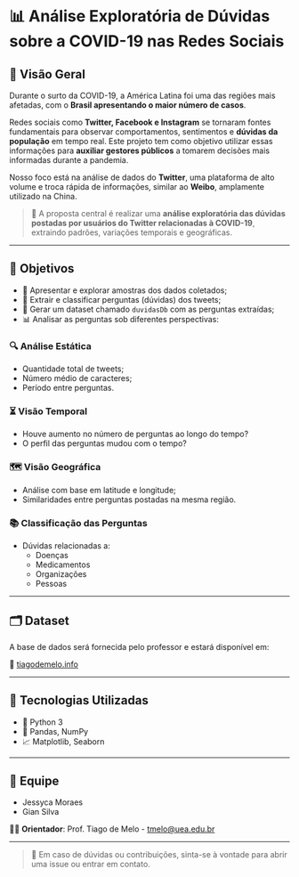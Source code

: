 # 📊 Análise Exploratória de Dúvidas sobre a COVID-19 nas Redes Sociais

## 🧠 Visão Geral

Durante o surto da COVID-19, a América Latina foi uma das regiões mais afetadas, com o **Brasil apresentando o maior número de casos**. 

Redes sociais como **Twitter, Facebook e Instagram** se tornaram fontes fundamentais para observar comportamentos, sentimentos e **dúvidas da população** em tempo real. Este projeto tem como objetivo utilizar essas informações para **auxiliar gestores públicos** a tomarem decisões mais informadas durante a pandemia.

Nosso foco está na análise de dados do **Twitter**, uma plataforma de alto volume e troca rápida de informações, similar ao **Weibo**, amplamente utilizado na China. 

> 🎯 A proposta central é realizar uma **análise exploratória das dúvidas postadas por usuários do Twitter relacionadas à COVID-19**, extraindo padrões, variações temporais e geográficas.

---

## 🎯 Objetivos

- 📌 Apresentar e explorar amostras dos dados coletados;
- 🤖 Extrair e classificar perguntas (dúvidas) dos tweets;
- 🧾 Gerar um dataset chamado `duvidasDb` com as perguntas extraídas;
- 📊 Analisar as perguntas sob diferentes perspectivas:

### 🔍 Análise Estática
- Quantidade total de tweets;
- Número médio de caracteres;
- Período entre perguntas.

### ⏳ Visão Temporal
- Houve aumento no número de perguntas ao longo do tempo?
- O perfil das perguntas mudou com o tempo?

### 🗺️ Visão Geográfica
- Análise com base em latitude e longitude;
- Similaridades entre perguntas postadas na mesma região.

### 📚 Classificação das Perguntas
- Dúvidas relacionadas a:
  - Doenças
  - Medicamentos
  - Organizações
  - Pessoas

---

## 🗂️ Dataset

A base de dados será fornecida pelo professor e estará disponível em:

🔗 [tiagodemelo.info](http://tiagodemelo.info)

---

## 🧰 Tecnologias Utilizadas

- 🐍 Python 3
- 🧮 Pandas, NumPy
- 📈 Matplotlib, Seaborn

---

## 👥 Equipe

- Jessyca Moraes  
- Gian Silva

👨‍🏫 **Orientador**: Prof. Tiago de Melo - [tmelo@uea.edu.br](mailto:tmelo@uea.edu.br)

---

> 🧪 Em caso de dúvidas ou contribuições, sinta-se à vontade para abrir uma issue ou entrar em contato.
